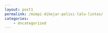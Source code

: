 ```yaml
---
layout: post1
permalink: /mimpi-dikejar-polisi-lalu-lintas/
categories:
    - Uncategorized
---
```


